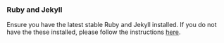 ### Ruby and Jekyll

Ensure you have the latest stable Ruby and Jekyll installed. 
If you do not have the these installed, please follow the instructions [here][Link-JekyllInstall].

[Link-JekyllInstall]: https://jekyllrb.com/docs/installation/#guides
